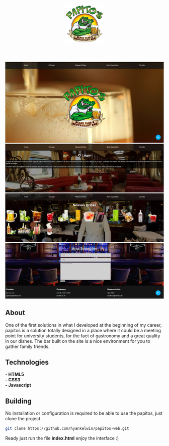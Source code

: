 <h1 align="center">
<br>
  <img src="imagens/logo2.png" alt="papitos" width="120">
<br>
<br>
</h1>

<p align="center">
  <img src="imagens/screenshot_1.jpg" />
  <img src="imagens/screenshot_2.jpg" />
  <img src="imagens/screenshot_3.jpg" />
  <img src="imagens/screenshot_4.jpg" />
</p>

## About

One of the first solutions in what I developed at the beginning of my career, papitos is a solution totally designed in a place where it could be a meeting point for university students, for the fact of gastronomy and a great quality in our dishes. The bar built on the site is a nice environment for you to gather family friends.

## Technologies

**- HTML5**
<br>
**- CSS3**
<br>
**- Javascript**
<br>

## Building

No installation or configuration is required to be able to use the papitos, just clone the project.

```bash
git clone https://github.com/hyankelwin/papitos-web.git
```

Ready just run the file **index.html** enjoy the interface :)
